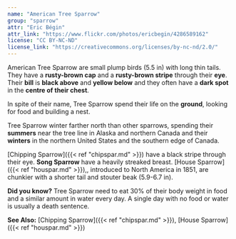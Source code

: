 ```yaml
---
name: "American Tree Sparrow"
group: "sparrow"
attr: "Eric Bégin"
attr_link: "https://www.flickr.com/photos/ericbegin/4286589162"
license: "CC BY-NC-ND"
license_link: "https://creativecommons.org/licenses/by-nc-nd/2.0/"
---
```

American Tree Sparrow are small plump birds (5.5 in) with long thin tails. They have a **rusty-brown cap** and a **rusty-brown stripe** through their **eye**. Their **bill** is **black above** and **yellow below** and they often have a **dark spot** in the **centre of their chest**.

In spite of their name, Tree Sparrow spend their life on the **ground**, looking for food and building a nest.

Tree Sparrow winter farther north than other sparrows, spending their **summers** near the tree line in Alaska and northern Canada and their **winters** in the northern United States and the southern edge of Canada.

[Chipping Sparrow]({{< ref "chipspar.md" >}}) have a black stripe through their eye. __Song Sparrow__ have a heavily streaked breast. [House Sparrow]({{< ref "houspar.md" >}}),, introduced to North America in 1851, are chunkier with a shorter tail and stouter beak (5.9-6.7 in).

**Did you know?** Tree Sparrow need to eat 30% of their body weight in food and a similar amount in water every day. A single day with no food or water is usually a death sentence.

<!-- generated, do not edit -->
**See Also:**
[Chipping Sparrow]({{< ref "chipspar.md" >}}),
[House Sparrow]({{< ref "houspar.md" >}})
